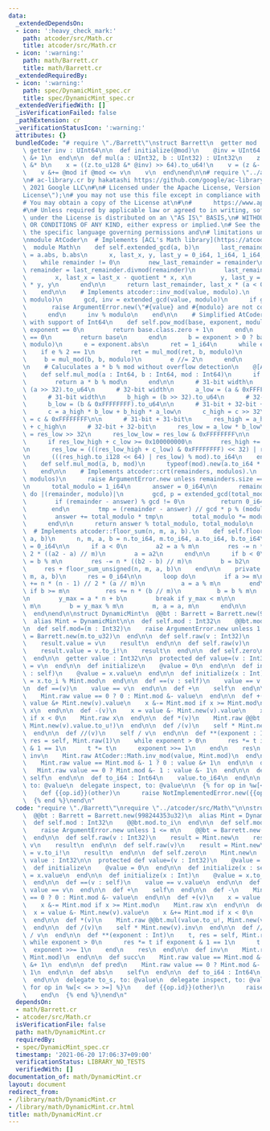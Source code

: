 ```yaml
---
data:
  _extendedDependsOn:
  - icon: ':heavy_check_mark:'
    path: atcoder/src/Math.cr
    title: atcoder/src/Math.cr
  - icon: ':warning:'
    path: math/Barrett.cr
    title: math/Barrett.cr
  _extendedRequiredBy:
  - icon: ':warning:'
    path: spec/DynamicMint_spec.cr
    title: spec/DynamicMint_spec.cr
  _extendedVerifiedWith: []
  _isVerificationFailed: false
  _pathExtension: cr
  _verificationStatusIcon: ':warning:'
  attributes: {}
  bundledCode: "# require \"./Barrett\"\nstruct Barrett\n  getter mod : UInt32\n \
    \ getter inv : UInt64\n\n  def initialize(@mod)\n    @inv = UInt64::MAX // @mod\
    \ &+ 1\n  end\n\n  def mul(a : UInt32, b : UInt32) : UInt32\n    z = a.to_u64\
    \ &* b\n    x = ((z.to_u128 &* @inv) >> 64).to_u64!\n    v = (z &- x &* @mod).to_u32!\n\
    \    v &+= @mod if @mod <= v\n    v\n  end\nend\n\n# require \"../atcoder/src/Math\"\
    \n# ac-library.cr by hakatashi https://github.com/google/ac-library.cr\n#\n# Copyright\
    \ 2021 Google LLC\n#\n# Licensed under the Apache License, Version 2.0 (the \"\
    License\");\n# you may not use this file except in compliance with the License.\n\
    # You may obtain a copy of the License at\n#\n#      https://www.apache.org/licenses/LICENSE-2.0\n\
    #\n# Unless required by applicable law or agreed to in writing, software\n# distributed\
    \ under the License is distributed on an \"AS IS\" BASIS,\n# WITHOUT WARRANTIES\
    \ OR CONDITIONS OF ANY KIND, either express or implied.\n# See the License for\
    \ the specific language governing permissions and\n# limitations under the License.\n\
    \nmodule AtCoder\n  # Implements [ACL's Math library](https://atcoder.github.io/ac-library/master/document_en/math.html)\n\
    \  module Math\n    def self.extended_gcd(a, b)\n      last_remainder, remainder\
    \ = a.abs, b.abs\n      x, last_x, y, last_y = 0_i64, 1_i64, 1_i64, 0_i64\n  \
    \    while remainder != 0\n        new_last_remainder = remainder\n        quotient,\
    \ remainder = last_remainder.divmod(remainder)\n        last_remainder = new_last_remainder\n\
    \        x, last_x = last_x - quotient * x, x\n        y, last_y = last_y - quotient\
    \ * y, y\n      end\n\n      return last_remainder, last_x * (a < 0 ? -1 : 1)\n\
    \    end\n\n    # Implements atcoder::inv_mod(value, modulo).\n    def self.inv_mod(value,\
    \ modulo)\n      gcd, inv = extended_gcd(value, modulo)\n      if gcd != 1\n \
    \       raise ArgumentError.new(\"#{value} and #{modulo} are not coprime\")\n\
    \      end\n      inv % modulo\n    end\n\n    # Simplified AtCoder::Math.pow_mod\
    \ with support of Int64\n    def self.pow_mod(base, exponent, modulo)\n      if\
    \ exponent == 0\n        return base.class.zero + 1\n      end\n      if base\
    \ == 0\n        return base\n      end\n      b = exponent > 0 ? base : inv_mod(base,\
    \ modulo)\n      e = exponent.abs\n      ret = 1_i64\n      while e > 0\n    \
    \    if e % 2 == 1\n          ret = mul_mod(ret, b, modulo)\n        end\n   \
    \     b = mul_mod(b, b, modulo)\n        e //= 2\n      end\n      ret\n    end\n\
    \n    # Caluculates a * b % mod without overflow detection\n    @[AlwaysInline]\n\
    \    def self.mul_mod(a : Int64, b : Int64, mod : Int64)\n      if mod < Int32::MAX\n\
    \        return a * b % mod\n      end\n\n      # 31-bit width\n      a_high =\
    \ (a >> 32).to_u64\n      # 32-bit width\n      a_low = (a & 0xFFFFFFFF).to_u64\n\
    \      # 31-bit width\n      b_high = (b >> 32).to_u64\n      # 32-bit width\n\
    \      b_low = (b & 0xFFFFFFFF).to_u64\n\n      # 31-bit + 32-bit + 1-bit = 64-bit\n\
    \      c = a_high * b_low + b_high * a_low\n      c_high = c >> 32\n      c_low\
    \ = c & 0xFFFFFFFF\n\n      # 31-bit + 31-bit\n      res_high = a_high * b_high\
    \ + c_high\n      # 32-bit + 32-bit\n      res_low = a_low * b_low\n      res_low_high\
    \ = res_low >> 32\n      res_low_low = res_low & 0xFFFFFFFF\n\n      # Overflow\n\
    \      if res_low_high + c_low >= 0x100000000\n        res_high += 1\n      end\n\
    \n      res_low = (((res_low_high + c_low) & 0xFFFFFFFF) << 32) | res_low_low\n\
    \n      (((res_high.to_i128 << 64) | res_low) % mod).to_i64\n    end\n\n    @[AlwaysInline]\n\
    \    def self.mul_mod(a, b, mod)\n      typeof(mod).new(a.to_i64 * b % mod)\n\
    \    end\n\n    # Implements atcoder::crt(remainders, modulos).\n    def self.crt(remainders,\
    \ modulos)\n      raise ArgumentError.new unless remainders.size == modulos.size\n\
    \n      total_modulo = 1_i64\n      answer = 0_i64\n\n      remainders.zip(modulos).each\
    \ do |(remainder, modulo)|\n        gcd, p = extended_gcd(total_modulo, modulo)\n\
    \        if (remainder - answer) % gcd != 0\n          return 0_i64, 0_i64\n \
    \       end\n        tmp = (remainder - answer) // gcd * p % (modulo // gcd)\n\
    \        answer += total_modulo * tmp\n        total_modulo *= modulo // gcd\n\
    \      end\n\n      return answer % total_modulo, total_modulo\n    end\n\n  \
    \  # Implements atcoder::floor_sum(n, m, a, b).\n    def self.floor_sum(n, m,\
    \ a, b)\n      n, m, a, b = n.to_i64, m.to_i64, a.to_i64, b.to_i64\n      res\
    \ = 0_i64\n\n      if a < 0\n        a2 = a % m\n        res -= n * (n - 1) //\
    \ 2 * ((a2 - a) // m)\n        a = a2\n      end\n\n      if b < 0\n        b2\
    \ = b % m\n        res -= n * ((b2 - b) // m)\n        b = b2\n      end\n\n \
    \     res + floor_sum_unsigned(n, m, a, b)\n    end\n\n    private def self.floor_sum_unsigned(n,\
    \ m, a, b)\n      res = 0_i64\n\n      loop do\n        if a >= m\n          res\
    \ += n * (n - 1) // 2 * (a // m)\n          a = a % m\n        end\n\n       \
    \ if b >= m\n          res += n * (b // m)\n          b = b % m\n        end\n\
    \n        y_max = a * n + b\n        break if y_max < m\n\n        n = y_max //\
    \ m\n        b = y_max % m\n        m, a = a, m\n      end\n\n      res\n    end\n\
    \  end\nend\n\nstruct DynamicMint\n  @@bt : Barrett = Barrett.new(998244353u32)\n\
    \  alias Mint = DynamicMint\n\n  def self.mod : Int32\n    @@bt.mod.to_i\n  end\n\
    \n  def self.mod=(m : Int32)\n    raise ArgumentError.new unless 1 <= m\n    @@bt\
    \ = Barrett.new(m.to_u32)\n  end\n\n  def self.raw(v : Int32)\n    result = Mint.new\n\
    \    result.value = v\n    result\n  end\n\n  def self.raw(v)\n    result = Mint.new\n\
    \    result.value = v.to_i!\n    result\n  end\n\n  def self.zero\n    Mint.new\n\
    \  end\n\n  getter value : Int32\n\n  protected def value=(v : Int32)\n    @value\
    \ = v\n  end\n\n  def initialize\n    @value = 0\n  end\n\n  def initialize(x\
    \ : self)\n    @value = x.value\n  end\n\n  def initialize(x : Int)\n    @value\
    \ = x.to_i % Mint.mod\n  end\n\n  def ==(v : self)\n    value == v.value\n  end\n\
    \n  def ==(v)\n    value == v\n  end\n\n  def +\n    self\n  end\n\n  def -\n\
    \    Mint.raw value == 0 ? 0 : Mint.mod &- value\n  end\n\n  def +(v)\n    x =\
    \ value &+ Mint.new(v).value\n    x &-= Mint.mod if x >= Mint.mod\n    Mint.raw\
    \ x\n  end\n\n  def -(v)\n    x = value &- Mint.new(v).value\n    x &+= Mint.mod\
    \ if x < 0\n    Mint.raw x\n  end\n\n  def *(v)\n    Mint.raw @@bt.mul(value.to_u!,\
    \ Mint.new(v).value.to_u!)\n  end\n\n  def /(v)\n    self * Mint.new(v).inv\n\
    \  end\n\n  def //(v)\n    self / v\n  end\n\n  def **(exponent : Int)\n    t,\
    \ res = self, Mint.raw(1)\n    while exponent > 0\n      res *= t if exponent\
    \ & 1 == 1\n      t *= t\n      exponent >>= 1\n    end\n    res\n  end\n\n  def\
    \ inv\n    Mint.raw AtCoder::Math.inv_mod(value, Mint.mod)\n  end\n\n  def succ\n\
    \    Mint.raw value == Mint.mod &- 1 ? 0 : value &+ 1\n  end\n\n  def pred\n \
    \   Mint.raw value == 0 ? Mint.mod &- 1 : value &- 1\n  end\n\n  def abs\n   \
    \ self\n  end\n\n  def to_i64 : Int64\n    value.to_i64\n  end\n\n  delegate to_s,\
    \ to: @value\n  delegate inspect, to: @value\n\n  {% for op in %w[< <= > >=] %}\n\
    \    def {{op.id}}(other)\n      raise NotImplementedError.new({{op}})\n    end\n\
    \  {% end %}\nend\n"
  code: "require \"./Barrett\"\nrequire \"../atcoder/src/Math\"\n\nstruct DynamicMint\n\
    \  @@bt : Barrett = Barrett.new(998244353u32)\n  alias Mint = DynamicMint\n\n\
    \  def self.mod : Int32\n    @@bt.mod.to_i\n  end\n\n  def self.mod=(m : Int32)\n\
    \    raise ArgumentError.new unless 1 <= m\n    @@bt = Barrett.new(m.to_u32)\n\
    \  end\n\n  def self.raw(v : Int32)\n    result = Mint.new\n    result.value =\
    \ v\n    result\n  end\n\n  def self.raw(v)\n    result = Mint.new\n    result.value\
    \ = v.to_i!\n    result\n  end\n\n  def self.zero\n    Mint.new\n  end\n\n  getter\
    \ value : Int32\n\n  protected def value=(v : Int32)\n    @value = v\n  end\n\n\
    \  def initialize\n    @value = 0\n  end\n\n  def initialize(x : self)\n    @value\
    \ = x.value\n  end\n\n  def initialize(x : Int)\n    @value = x.to_i % Mint.mod\n\
    \  end\n\n  def ==(v : self)\n    value == v.value\n  end\n\n  def ==(v)\n   \
    \ value == v\n  end\n\n  def +\n    self\n  end\n\n  def -\n    Mint.raw value\
    \ == 0 ? 0 : Mint.mod &- value\n  end\n\n  def +(v)\n    x = value &+ Mint.new(v).value\n\
    \    x &-= Mint.mod if x >= Mint.mod\n    Mint.raw x\n  end\n\n  def -(v)\n  \
    \  x = value &- Mint.new(v).value\n    x &+= Mint.mod if x < 0\n    Mint.raw x\n\
    \  end\n\n  def *(v)\n    Mint.raw @@bt.mul(value.to_u!, Mint.new(v).value.to_u!)\n\
    \  end\n\n  def /(v)\n    self * Mint.new(v).inv\n  end\n\n  def //(v)\n    self\
    \ / v\n  end\n\n  def **(exponent : Int)\n    t, res = self, Mint.raw(1)\n   \
    \ while exponent > 0\n      res *= t if exponent & 1 == 1\n      t *= t\n    \
    \  exponent >>= 1\n    end\n    res\n  end\n\n  def inv\n    Mint.raw AtCoder::Math.inv_mod(value,\
    \ Mint.mod)\n  end\n\n  def succ\n    Mint.raw value == Mint.mod &- 1 ? 0 : value\
    \ &+ 1\n  end\n\n  def pred\n    Mint.raw value == 0 ? Mint.mod &- 1 : value &-\
    \ 1\n  end\n\n  def abs\n    self\n  end\n\n  def to_i64 : Int64\n    value.to_i64\n\
    \  end\n\n  delegate to_s, to: @value\n  delegate inspect, to: @value\n\n  {%\
    \ for op in %w[< <= > >=] %}\n    def {{op.id}}(other)\n      raise NotImplementedError.new({{op}})\n\
    \    end\n  {% end %}\nend\n"
  dependsOn:
  - math/Barrett.cr
  - atcoder/src/Math.cr
  isVerificationFile: false
  path: math/DynamicMint.cr
  requiredBy:
  - spec/DynamicMint_spec.cr
  timestamp: '2021-06-20 17:06:37+09:00'
  verificationStatus: LIBRARY_NO_TESTS
  verifiedWith: []
documentation_of: math/DynamicMint.cr
layout: document
redirect_from:
- /library/math/DynamicMint.cr
- /library/math/DynamicMint.cr.html
title: math/DynamicMint.cr
---
```

